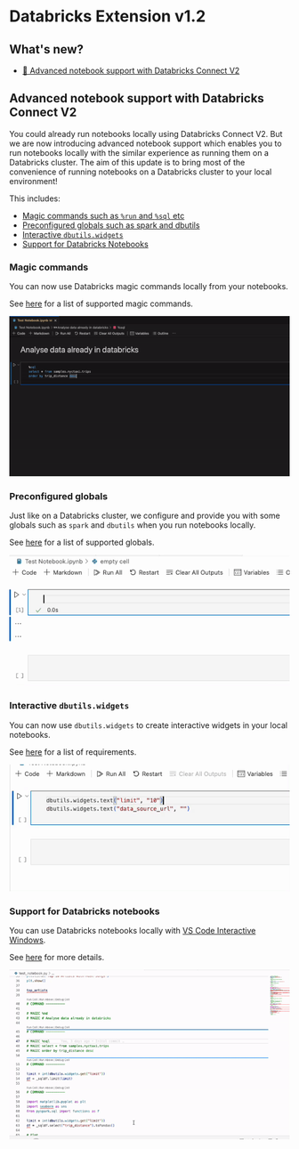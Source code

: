 # <!-- DATABRICKS LOGO --> Databricks Extension v1.2

## What's new?

-   [📗 Advanced notebook support with Databricks Connect V2](#dbconnect-notebook)

## <a id="dbconnect-notebook"></a> Advanced notebook support with Databricks Connect V2

You could already run notebooks locally using Databricks Connect V2. But we are now introducing advanced notebook support which enables you to run notebooks locally with the similar experience as running them on a Databricks cluster. The aim of this update is to bring most of the convenience of running notebooks on a Databricks cluster to your local environment!

This includes:

-   [Magic commands such as `%run` and `%sql` etc](#magic-commands)
-   [Preconfigured globals such as spark and dbutils](#preconf-globals)
-   [Interactive `dbutils.widgets`](#widgets)
-   [Support for Databricks Notebooks](#dbnb)

### <a id="magic-command"></a>Magic commands

You can now use Databricks magic commands locally from your notebooks.

See [here]() for a list of supported magic commands.

![magic_sql](./1.2/magic_sql.gif)

### <a id="preconf-globals"></a>Preconfigured globals

Just like on a Databricks cluster, we configure and provide you with some globals such as `spark` and `dbutils` when you run notebooks locally.

See [here]() for a list of supported globals.

![preconf_globals](./1.2/preconf_globals.gif)

### <a id="widgets"></a>Interactive `dbutils.widgets`

You can now use `dbutils.widgets` to create interactive widgets in your local notebooks.

See [here]() for a list of requirements.

![widgets](./1.2/widgets.gif)

### <a id="dbnb"></a>Support for Databricks notebooks

You can use Databricks notebooks locally with [VS Code Interactive Windows](https://code.visualstudio.com/docs/python/jupyter-support-py).

See [here]() for more details.

![widgets](./1.2/dbnb.gif)
